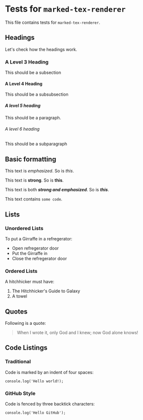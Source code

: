 # Tests for `marked-tex-renderer`

This file contains tests for `marked-tex-renderer`.

## Headings

Let's check how the headings work.

### A Level 3 Heading

This should be a subsection

#### A Level 4 Heading

This should be a subsubsection

##### A level 5 heading

This should be a paragraph.

###### A level 6 heading

This should be a subparagraph

## Basic formatting

This text is *emphasized*. So is _this_.

This text is **strong**. So is __this__.

This text is both ***strong and emphasized***. So is ___this___.

This text contains `some code`.

## Lists

### Unordered Lists

To put a Girraffe in a refregerator:

 * Open refregerator door
 * Put the Girraffe in
 * Close the refregerator door

### Ordered Lists

A hitchhicker must have:

 1. The Hitchhicker's Guide to Galaxy
 2. A towel

## Quotes

Following is a quote:

> When I wrote it, only God and I knew; now God alone knows!

## Code Listings

### Traditional

Code is marked by an indent of four spaces:

    console.log('Hello world!);

### GitHub Style

Code is fenced by three backtick characters:

```
console.log('Hello GitHub');
```
